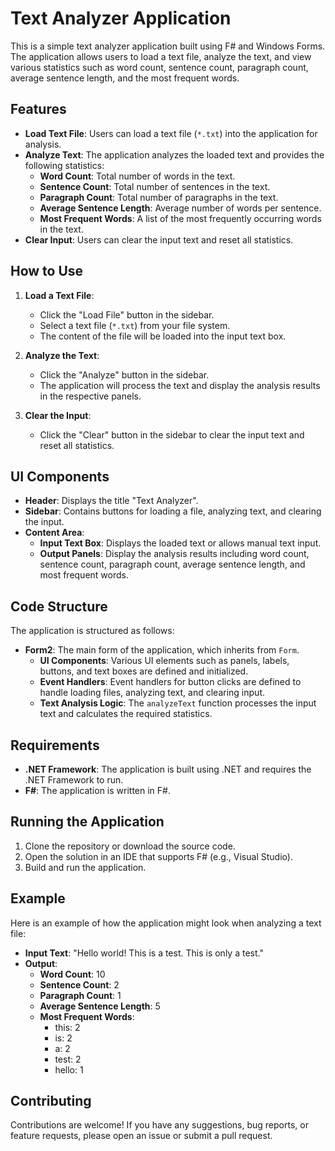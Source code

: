 # Text Analyzer Application

This is a simple text analyzer application built using F# and Windows Forms. The application allows users to load a text file, analyze the text, and view various statistics such as word count, sentence count, paragraph count, average sentence length, and the most frequent words.

## Features

- **Load Text File**: Users can load a text file (`*.txt`) into the application for analysis.
- **Analyze Text**: The application analyzes the loaded text and provides the following statistics:
  - **Word Count**: Total number of words in the text.
  - **Sentence Count**: Total number of sentences in the text.
  - **Paragraph Count**: Total number of paragraphs in the text.
  - **Average Sentence Length**: Average number of words per sentence.
  - **Most Frequent Words**: A list of the most frequently occurring words in the text.
- **Clear Input**: Users can clear the input text and reset all statistics.

## How to Use

1. **Load a Text File**:
   - Click the "Load File" button in the sidebar.
   - Select a text file (`*.txt`) from your file system.
   - The content of the file will be loaded into the input text box.

2. **Analyze the Text**:
   - Click the "Analyze" button in the sidebar.
   - The application will process the text and display the analysis results in the respective panels.

3. **Clear the Input**:
   - Click the "Clear" button in the sidebar to clear the input text and reset all statistics.

## UI Components

- **Header**: Displays the title "Text Analyzer".
- **Sidebar**: Contains buttons for loading a file, analyzing text, and clearing the input.
- **Content Area**:
  - **Input Text Box**: Displays the loaded text or allows manual text input.
  - **Output Panels**: Display the analysis results including word count, sentence count, paragraph count, average sentence length, and most frequent words.

## Code Structure

The application is structured as follows:

- **Form2**: The main form of the application, which inherits from `Form`.
  - **UI Components**: Various UI elements such as panels, labels, buttons, and text boxes are defined and initialized.
  - **Event Handlers**: Event handlers for button clicks are defined to handle loading files, analyzing text, and clearing input.
  - **Text Analysis Logic**: The `analyzeText` function processes the input text and calculates the required statistics.

## Requirements

- **.NET Framework**: The application is built using .NET and requires the .NET Framework to run.
- **F#**: The application is written in F#.

## Running the Application

1. Clone the repository or download the source code.
2. Open the solution in an IDE that supports F# (e.g., Visual Studio).
3. Build and run the application.

## Example

Here is an example of how the application might look when analyzing a text file:

- **Input Text**: "Hello world! This is a test. This is only a test."
- **Output**:
  - **Word Count**: 10
  - **Sentence Count**: 2
  - **Paragraph Count**: 1
  - **Average Sentence Length**: 5
  - **Most Frequent Words**: 
    - this: 2
    - is: 2
    - a: 2
    - test: 2
    - hello: 1

## Contributing

Contributions are welcome! If you have any suggestions, bug reports, or feature requests, please open an issue or submit a pull request.

